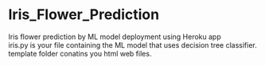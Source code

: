 # Iris_Flower_Prediction
Iris flower prediction by ML model deployment using Heroku app <br>
iris.py is your file containing the ML model that uses decision tree classifier.<br>
template folder conatins you html web files.

